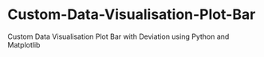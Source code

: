 # Custom-Data-Visualisation-Plot-Bar
Custom Data Visualisation Plot Bar with Deviation using Python and Matplotlib

